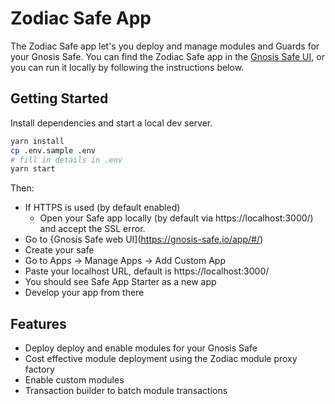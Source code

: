 # Zodiac Safe App

The Zodiac Safe app let's you deploy and manage modules and Guards for your Gnosis Safe. You can find the Zodiac Safe app in the [Gnosis Safe UI](https://gnosis-safe.io/app/#/), or you can run it locally by following the instructions below.

## Getting Started

Install dependencies and start a local dev server.

```bash
yarn install
cp .env.sample .env
# fill in details in .env
yarn start
```

Then:

- If HTTPS is used (by default enabled)
  - Open your Safe app locally (by default via https://localhost:3000/) and accept the SSL error.
- Go to {Gnosis Safe web UI](https://gnosis-safe.io/app/#/)
- Create your safe
- Go to Apps -> Manage Apps -> Add Custom App
- Paste your localhost URL, default is https://localhost:3000/
- You should see Safe App Starter as a new app
- Develop your app from there

## Features

- Deploy deploy and enable modules for your Gnosis Safe
- Cost effective module deployment using the Zodiac module proxy factory
- Enable custom modules
- Transaction builder to batch module transactions
